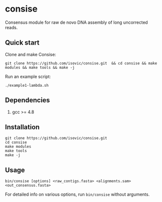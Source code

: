 # consise
Consensus module for raw de novo DNA assembly of long uncorrected reads.  

## Quick start
Clone and make Consise:
```  
git clone https://github.com/isovic/consise.git  && cd consise && make modules && make tools && make -j  
```
Run an example script:  
```  
./example1-lambda.sh  
```  

## Dependencies
1. gcc >= 4.8  

## Installation
```  
git clone https://github.com/isovic/consise.git  
cd consise  
make modules  
make tools  
make -j  
```  

## Usage
```  
bin/consise [options] <raw_contigs.fasta> <alignments.sam> <out_consensus.fasta>  
```  
For detailed info on various options, run ```bin/consise``` without arguments.  
